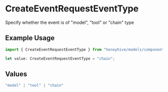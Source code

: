 # CreateEventRequestEventType

Specify whether the event is of "model", "tool" or "chain" type

## Example Usage

```typescript
import { CreateEventRequestEventType } from "honeyhive/models/components";

let value: CreateEventRequestEventType = "chain";
```

## Values

```typescript
"model" | "tool" | "chain"
```